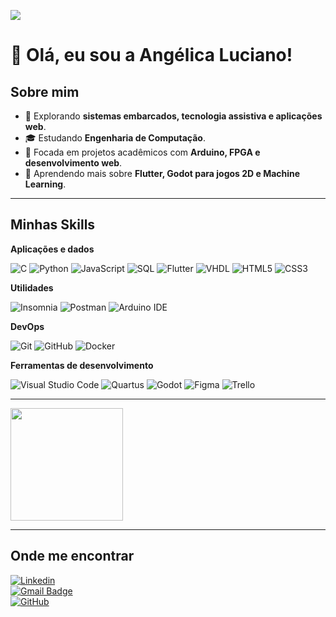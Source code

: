 ![](https://komarev.com/ghpvc/?username=AngelicaBGLuciano&color=006bed)

# 👋 Olá, eu sou a Angélica Luciano!  

## Sobre mim  

- 🤔 Explorando **sistemas embarcados, tecnologia assistiva e aplicações web**.  
- 🎓 Estudando **Engenharia de Computação**.  
- 💼 Focada em projetos acadêmicos com **Arduino, FPGA e desenvolvimento web**.  
- 🌱 Aprendendo mais sobre **Flutter, Godot para jogos 2D e Machine Learning**.  

---

## Minhas Skills  

**Aplicações e dados**  

![C](https://img.shields.io/badge/-C-333333?style=flat&logo=c&logoColor=A8B9CC)
![Python](https://img.shields.io/badge/-Python-333333?style=flat&logo=python)
![JavaScript](https://img.shields.io/badge/-JavaScript-333333?style=flat&logo=javascript)
![SQL](https://img.shields.io/badge/-SQL-333333?style=flat&logo=mysql&logoColor=white)
![Flutter](https://img.shields.io/badge/-Flutter-333333?style=flat&logo=Flutter)
![VHDL](https://img.shields.io/badge/-VHDL-333333?style=flat&logo=amd&logoColor=white)
![HTML5](https://img.shields.io/badge/-HTML5-333333?style=flat&logo=HTML5)
![CSS3](https://img.shields.io/badge/-CSS-333333?style=flat&logo=CSS3&logoColor=1572B6)

**Utilidades**  

![Insomnia](https://img.shields.io/badge/-Insomnia-333333?style=flat&logo=insomnia)
![Postman](https://img.shields.io/badge/-Postman-333333?style=flat&logo=postman)
![Arduino IDE](https://img.shields.io/badge/-Arduino%20IDE-333333?style=flat&logo=arduino)

**DevOps**  

![Git](https://img.shields.io/badge/-Git-333333?style=flat&logo=git)
![GitHub](https://img.shields.io/badge/-GitHub-333333?style=flat&logo=github)
![Docker](https://img.shields.io/badge/-Docker-333333?style=flat&logo=docker)

**Ferramentas de desenvolvimento**  

![Visual Studio Code](https://img.shields.io/badge/-Visual%20Studio%20Code-333333?style=flat&logo=visual-studio-code&logoColor=007ACC)
![Quartus](https://img.shields.io/badge/-Intel%20Quartus-333333?style=flat&logo=intel&logoColor=007ACC)
![Godot](https://img.shields.io/badge/-Godot-333333?style=flat&logo=godot-engine&logoColor=478CBF)
![Figma](https://img.shields.io/badge/-Figma-333333?style=flat&logo=figma&logoColor=007ACC)
![Trello](https://img.shields.io/badge/-Trello-333333?style=flat&logo=trello&logoColor=007ACC)

---

<a href="https://github.com/AngelicaBGLuciano" title="Perfil da Angélica">
  <img height="180em" src="https://github-readme-stats.vercel.app/api?username=AngelicaBGLuciano&theme=dracula&show_icons=true" />
</a>

---

## Onde me encontrar  

[![Linkedin](https://img.shields.io/badge/-Angélica%20Luciano-blue?style=flat-square&logo=Linkedin&logoColor=white&link=https://linkedin.com/in/angélica-luciano-1a4660189)](https://linkedin.com/in/angélica-luciano-1a4660189)  
[![Gmail Badge](https://img.shields.io/badge/-angelicaluciano7@gmail.com-006bed?style=flat-square&logo=Gmail&logoColor=white&link=mailto:angelicaluciano7@gmail.com)](mailto:angelicaluciano7@gmail.com)  
[![GitHub](https://img.shields.io/github/followers/AngelicaBGLuciano?label=follow&style=social)](https://github.com/AngelicaBGLuciano)  
